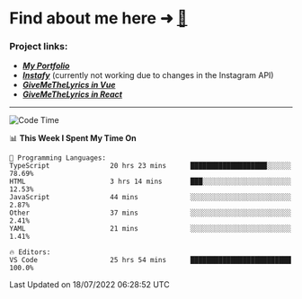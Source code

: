 # Find about me here ➜ [🧑](https://pauabella.dev)

### Project links:
- ***[My Portfolio](https://pauabella.dev)***
- ***[Instafy](https://instafy.me)*** (currently not working due to changes in the Instagram API)
- ***[GiveMeTheLyrics in Vue](https://lyrics.pauabella.dev)***
- ***[GiveMeTheLyrics in React](https://pauabella.dev/GiveMeTheLyrics)***

---
<!--START_SECTION:waka-->
![Code Time](http://img.shields.io/badge/Code%20Time-1%2C284%20hrs%2029%20mins-blue)

📊 **This Week I Spent My Time On** 

```text
💬 Programming Languages: 
TypeScript               20 hrs 23 mins      ███████████████████░░░░░░   78.69% 
HTML                     3 hrs 14 mins       ███░░░░░░░░░░░░░░░░░░░░░░   12.53% 
JavaScript               44 mins             ░░░░░░░░░░░░░░░░░░░░░░░░░   2.87% 
Other                    37 mins             ░░░░░░░░░░░░░░░░░░░░░░░░░   2.41% 
YAML                     21 mins             ░░░░░░░░░░░░░░░░░░░░░░░░░   1.41%

🔥 Editors: 
VS Code                  25 hrs 54 mins      █████████████████████████   100.0%

```


 Last Updated on 18/07/2022 06:28:52 UTC
<!--END_SECTION:waka-->
